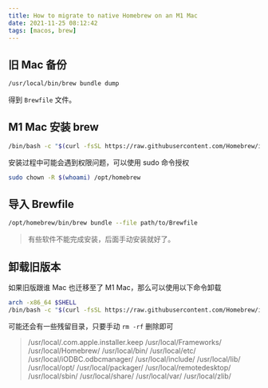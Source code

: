 ```yaml
---
title: How to migrate to native Homebrew on an M1 Mac
date: 2021-11-25 08:12:42
tags: [macos, brew]
---
```


## 旧 Mac 备份

```bash
/usr/local/bin/brew bundle dump 
```

得到 `Brewfile` 文件。

## M1 Mac 安装 brew

```bash
/bin/bash -c "$(curl -fsSL https://raw.githubusercontent.com/Homebrew/install/master/install.sh)"
```

安装过程中可能会遇到权限问题，可以使用 sudo 命令授权

```bash
sudo chown -R $(whoami) /opt/homebrew
```

## 导入 Brewfile

```bash
/opt/homebrew/bin/brew bundle --file path/to/Brewfile
```

> 有些软件不能完成安装，后面手动安装就好了。

## 卸载旧版本

如果旧版跟谁 Mac 也迁移至了 M1 Mac，那么可以使用以下命令卸载

```bash
arch -x86_64 $SHELL
/bin/bash -c "$(curl -fsSL https://raw.githubusercontent.com/Homebrew/install/master/uninstall.sh)"
```

可能还会有一些残留目录，只要手动 `rm -rf` 删除即可

> /usr/local/.com.apple.installer.keep
> /usr/local/Frameworks/
> /usr/local/Homebrew/
> /usr/local/bin/
> /usr/local/etc/
> /usr/local/iODBC.odbcmanager/
> /usr/local/include/
> /usr/local/lib/
> /usr/local/opt/
> /usr/local/packager/
> /usr/local/remotedesktop/
> /usr/local/sbin/
> /usr/local/share/
> /usr/local/var/
> /usr/local/zlib/
